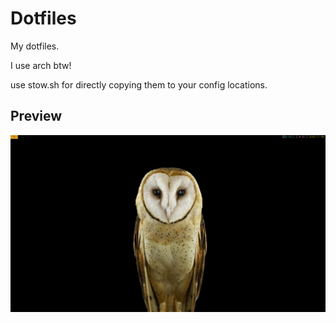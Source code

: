 # Dotfiles

My dotfiles.

I use arch btw!

use stow.sh for directly copying them to your config locations.

## Preview
![image](ctfarch.png)

